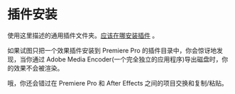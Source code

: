 # 插件安装

使用这里描述的通用插件文件夹。[应该在哪安装插件](../intro/where-installers-should-put-plug-ins.html) 。

如果试图只把一个效果插件安装到 Premiere Pro 的插件目录中，你会惊讶地发现，当你通过 Adobe Media Encoder(一个完全独立的应用程序)导出磁盘时，你的效果不会被渲染。

哦，你还会错过在 Premiere Pro 和 After Effects 之间的项目交换和复制/粘贴。

